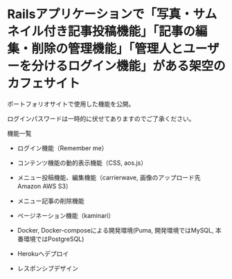 # Railsアプリケーションで「写真・サムネイル付き記事投稿機能」「記事の編集・削除の管理機能」「管理人とユーザーを分けるログイン機能」がある架空のカフェサイト

ポートフォリオサイトで使用した機能を公開。

ログインパスワードは一時的に伏せてありますのでご了承ください。

機能一覧

* ログイン機能（Remember me）

* コンテンツ機能の動的表示機能（CSS, aos.js）

* メニュー投稿機能、編集機能（carrierwave, 画像のアップロード先 Amazon AWS S3）

* メニュー記事の削除機能

* ページネーション機能（kaminari）

* Docker, Docker-composeによる開発環境(Puma, 開発環境ではMySQL, 本番環境ではPostgreSQL)

* Herokuへデプロイ

* レスポンシブデザイン
